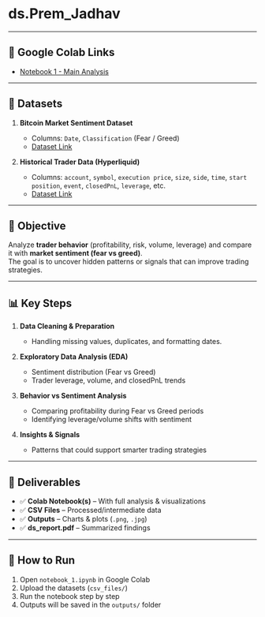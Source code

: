 # ds.Prem_Jadhav


---

## 🔗 Google Colab Links  

- [Notebook 1 - Main Analysis](https://colab.research.google.com/drive/1D76gsxMfmR5pmPTnX9eD-tCUULQj8NTK?usp=drive_link) 



---

## 📁 Datasets  

1. **Bitcoin Market Sentiment Dataset**  
   - Columns: `Date`, `Classification` (Fear / Greed)  
   - [Dataset Link](https://drive.google.com/file/d/1PgQC0tO8XN-wqkNyghWc_-mnrYv_nhSf/view?usp=sharing)  

2. **Historical Trader Data (Hyperliquid)**  
   - Columns: `account`, `symbol`, `execution price`, `size`, `side`, `time`, `start position`, `event`, `closedPnL`, `leverage`, etc.  
   - [Dataset Link](https://drive.google.com/file/d/1IAfLZwu6rJzyWKgBToqwSmmVYU6VbjVs/view?usp=sharing)  

---

## 🧠 Objective  

Analyze **trader behavior** (profitability, risk, volume, leverage) and compare it with **market sentiment (fear vs greed)**.  
The goal is to uncover hidden patterns or signals that can improve trading strategies.  

---

## 📊 Key Steps  

1. **Data Cleaning & Preparation**  
   - Handling missing values, duplicates, and formatting dates.  

2. **Exploratory Data Analysis (EDA)**  
   - Sentiment distribution (Fear vs Greed)  
   - Trader leverage, volume, and closedPnL trends  

3. **Behavior vs Sentiment Analysis**  
   - Comparing profitability during Fear vs Greed periods  
   - Identifying leverage/volume shifts with sentiment  

4. **Insights & Signals**  
   - Patterns that could support smarter trading strategies  

---

## 📌 Deliverables  

- ✅ **Colab Notebook(s)** – With full analysis & visualizations  
- ✅ **CSV Files** – Processed/intermediate data  
- ✅ **Outputs** – Charts & plots (`.png`, `.jpg`)  
- ✅ **ds_report.pdf** – Summarized findings  

---

## 🚀 How to Run  

1. Open `notebook_1.ipynb` in Google Colab  
2. Upload the datasets (`csv_files/`)  
3. Run the notebook step by step  
4. Outputs will be saved in the `outputs/` folder  
